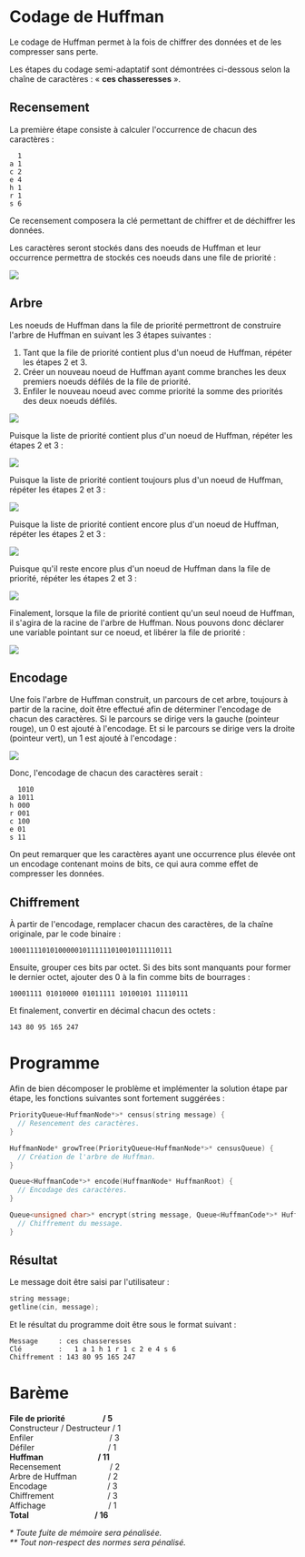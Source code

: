 # Codage de Huffman

Le codage de Huffman permet à la fois de chiffrer des données et de les compresser sans perte.

Les étapes du codage semi-adaptatif sont démontrées ci-dessous selon la chaîne de caractères : « **ces chasseresses** ».

## Recensement

La première étape consiste à calculer l'occurrence de chacun des caractères :

```
  1
a 1
c 2
e 4
h 1
r 1
s 6
```

Ce recensement composera la clé permettant de chiffrer et de déchiffrer les données.

Les caractères seront stockés dans des noeuds de Huffman et leur occurrence permettra de stockés ces noeuds dans une file de priorité :

![](Images/HuffmanA.png)

## Arbre

Les noeuds de Huffman dans la file de priorité permettront de construire l'arbre de Huffman en suivant les 3 étapes suivantes :

1. Tant que la file de priorité contient plus d'un noeud de Huffman, répéter les étapes 2 et 3.
2. Créer un nouveau noeud de Huffman ayant comme branches les deux premiers noeuds défilés de la file de priorité.
3. Enfiler le nouveau noeud avec comme priorité la somme des priorités des deux noeuds défilés.

![](Images/HuffmanB.png)

Puisque la liste de priorité contient plus d'un noeud de Huffman, répéter les étapes 2 et 3 :

![](Images/HuffmanC.png)

Puisque la liste de priorité contient toujours plus d'un noeud de Huffman, répéter les étapes 2 et 3 :

![](Images/HuffmanD.png)

Puisque la liste de priorité contient encore plus d'un noeud de Huffman, répéter les étapes 2 et 3 :

![](Images/HuffmanE.png)

Puisque qu'il reste encore plus d'un noeud de Huffman dans la file de priorité, répéter les étapes 2 et 3 :

![](Images/HuffmanF.png)

Finalement, lorsque la file de priorité contient qu'un seul noeud de Huffman, il s'agira de la racine de l'arbre de Huffman. Nous pouvons donc déclarer une variable pointant sur ce noeud, et libérer la file de priorité :

![](Images/HuffmanG.png)

## Encodage

Une fois l'arbre de Huffman construit, un parcours de cet arbre, toujours à partir de la racine, doit être effectué afin de déterminer l'encodage de chacun des caractères. Si le parcours se dirige vers la gauche (pointeur rouge), un 0 est ajouté à l'encodage. Et si le parcours se dirige vers la droite (pointeur vert), un 1 est ajouté à l'encodage :

![](Images/HuffmanH.png)

Donc, l'encodage de chacun des caractères serait :

```
  1010
a 1011
h 000
r 001
c 100
e 01
s 11
```

On peut remarquer que les caractères ayant une occurrence plus élevée ont un encodage contenant moins de bits, ce qui aura comme effet de compresser les données.

## Chiffrement

À partir de l'encodage, remplacer chacun des caractères, de la chaîne originale, par le code binaire :

```
1000111101010000010111111010010111110111
```

Ensuite, grouper ces bits par octet. Si des bits sont manquants pour former le dernier octet, ajouter des 0 à la fin comme bits de bourrages :

```
10001111 01010000 01011111 10100101 11110111
```

Et finalement, convertir en décimal chacun des octets :

```
143 80 95 165 247
```

# Programme

Afin de bien décomposer le problème et implémenter la solution étape par étape, les fonctions suivantes sont fortement suggérées :

```cpp
PriorityQueue<HuffmanNode*>* census(string message) {
  // Resencement des caractères.
}

HuffmanNode* growTree(PriorityQueue<HuffmanNode*>* censusQueue) {
  // Création de l'arbre de Huffman.
}

Queue<HuffmanCode*>* encode(HuffmanNode* HuffmanRoot) {
  // Encodage des caractères.
}

Queue<unsigned char>* encrypt(string message, Queue<HuffmanCode*>* HuffmanCodes) {
  // Chiffrement du message.
}
```

## Résultat

Le message doit être saisi par l'utilisateur :

```cpp
string message;
getline(cin, message);
```

Et le résultat du programme doit être sous le format suivant :

```
Message     : ces chasseresses
Clé         :   1 a 1 h 1 r 1 c 2 e 4 s 6
Chiffrement : 143 80 95 165 247
```

# Barème

**File de priorité&nbsp;&nbsp;&nbsp;&nbsp;&nbsp;&nbsp;&nbsp;&nbsp;&nbsp;&nbsp;&nbsp;&nbsp;&nbsp;&nbsp;&nbsp;&nbsp;&nbsp;&nbsp;&nbsp;&nbsp;/ 5**<br>
Constructeur / Destructeur&nbsp;/ 1<br>
Enfiler&nbsp;&nbsp;&nbsp;&nbsp;&nbsp;&nbsp;&nbsp;&nbsp;&nbsp;&nbsp;&nbsp;&nbsp;&nbsp;&nbsp;&nbsp;&nbsp;&nbsp;&nbsp;&nbsp;&nbsp;&nbsp;&nbsp;&nbsp;&nbsp;&nbsp;&nbsp;&nbsp;&nbsp;&nbsp;&nbsp;&nbsp;&nbsp;&nbsp;&nbsp;/ 3<br>
Défiler&nbsp;&nbsp;&nbsp;&nbsp;&nbsp;&nbsp;&nbsp;&nbsp;&nbsp;&nbsp;&nbsp;&nbsp;&nbsp;&nbsp;&nbsp;&nbsp;&nbsp;&nbsp;&nbsp;&nbsp;&nbsp;&nbsp;&nbsp;&nbsp;&nbsp;&nbsp;&nbsp;&nbsp;&nbsp;&nbsp;&nbsp;&nbsp;&nbsp;/ 1<br>
**Huffman&nbsp;&nbsp;&nbsp;&nbsp;&nbsp;&nbsp;&nbsp;&nbsp;&nbsp;&nbsp;&nbsp;&nbsp;&nbsp;&nbsp;&nbsp;&nbsp;&nbsp;&nbsp;&nbsp;&nbsp;&nbsp;&nbsp;&nbsp;&nbsp;&nbsp;&nbsp;&nbsp;&nbsp;&nbsp;/ 11**<br>
Recensement&nbsp;&nbsp;&nbsp;&nbsp;&nbsp;&nbsp;&nbsp;&nbsp;&nbsp;&nbsp;&nbsp;&nbsp;&nbsp;&nbsp;&nbsp;&nbsp;&nbsp;&nbsp;&nbsp;&nbsp;&nbsp;&nbsp;/ 2<br>
Arbre de Huffman&nbsp;&nbsp;&nbsp;&nbsp;&nbsp;&nbsp;&nbsp;&nbsp;&nbsp;&nbsp;&nbsp;&nbsp;&nbsp;&nbsp;/ 2<br>
Encodage&nbsp;&nbsp;&nbsp;&nbsp;&nbsp;&nbsp;&nbsp;&nbsp;&nbsp;&nbsp;&nbsp;&nbsp;&nbsp;&nbsp;&nbsp;&nbsp;&nbsp;&nbsp;&nbsp;&nbsp;&nbsp;&nbsp;&nbsp;&nbsp;&nbsp;&nbsp;&nbsp;/ 3<br>
Chiffrement&nbsp;&nbsp;&nbsp;&nbsp;&nbsp;&nbsp;&nbsp;&nbsp;&nbsp;&nbsp;&nbsp;&nbsp;&nbsp;&nbsp;&nbsp;&nbsp;&nbsp;&nbsp;&nbsp;&nbsp;&nbsp;&nbsp;&nbsp;&nbsp;/ 3<br>
Affichage&nbsp;&nbsp;&nbsp;&nbsp;&nbsp;&nbsp;&nbsp;&nbsp;&nbsp;&nbsp;&nbsp;&nbsp;&nbsp;&nbsp;&nbsp;&nbsp;&nbsp;&nbsp;&nbsp;&nbsp;&nbsp;&nbsp;&nbsp;&nbsp;&nbsp;&nbsp;&nbsp;&nbsp;/ 1<br>
**Total&nbsp;&nbsp;&nbsp;&nbsp;&nbsp;&nbsp;&nbsp;&nbsp;&nbsp;&nbsp;&nbsp;&nbsp;&nbsp;&nbsp;&nbsp;&nbsp;&nbsp;&nbsp;&nbsp;&nbsp;&nbsp;&nbsp;&nbsp;&nbsp;&nbsp;&nbsp;&nbsp;&nbsp;&nbsp;&nbsp;&nbsp;&nbsp;&nbsp;&nbsp;&nbsp;/ 16**

*\* Toute fuite de mémoire sera pénalisée.*<br>
*\*\* Tout non-respect des normes sera pénalisé.*
